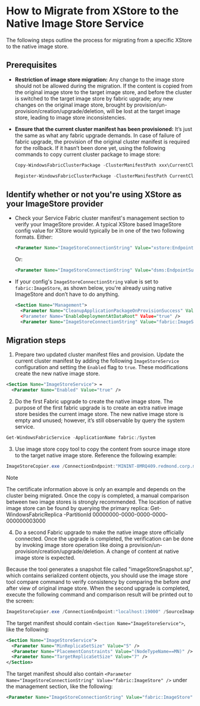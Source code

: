 # How to Migrate from XStore to the Native Image Store Service

The following steps outline the process for migrating from a specific XStore to the native image store.

## Prerequisites

* **Restriction of image store migration:** Any change to the image store should not be allowed during the migration. If the content is copied from the original image store to the target image store, and before the cluster is switched to the target image store by fabric upgrade; any new changes on the original image store, brought by provision/un-provision/creation/upgrade/deletion, will be lost at the target image store, leading to image store inconsistencies. 

* **Ensure that the current cluster manifest has been provisioned:** It’s just the same as what any fabric upgrade demands. In case of failure of fabric upgrade, the provision of the original cluster manifest is required for the rollback. If it hasn’t been done yet, using the following commands to copy current cluster package to image store:

  ```powershell
  Copy-WindowsFabricClusterPackage -ClusterManifestPath xxx\CurrentClusterManifest.xml -CodePackagePath xxx\CodePackage\WindowsFabricRC.3.3.45.9490.msi -ImageStoreConnectionString "file:C:\ProgramData\Windows Fabric\ImageStore"

  Register-WindowsFabricClusterPackage -ClusterManifestPath CurrentClusterManifest.xml -CodePackagePath WindowsFabricRC.3.3.45.9490.msi
  ```

## Identify whether or not you're using XStore as your ImageStore provider

* Check your Service Fabric cluster manifest's management section to verify your ImageStore provider. A typical XStore based ImageStore config value for XStore would typically be in one of the two following formats. Either:

  ```xml
  <Parameter Name="ImageStoreConnectionString" Value="xstore:EndpointSuffix=core.windows.net;SourceLocation=<storage-account-location-url>;Container=<storage-container-name>" />
  ```

  Or:

  ```xml
  <Parameter Name="ImageStoreConnectionString" Value="dsms:EndpointSuffix=core.windows.net;SourceLocation=<storage-account-location-url>;Container=<storage-container-name>" />
  ```

* If your config's `ImageStoreConnectionString` value is set to `fabric:ImageStore`, as shown below, you're already using native ImageStore and don’t have to do anything.

  ```xml
  <Section Name="Management">
    <Parameter Name="CleanupApplicationPackageOnProvisionSuccess" Value="false />
    <Parameter Name="EnableDeploymentAtDataRoot" Value="true" />
    <Parameter Name="ImageStoreConnectionString" Value="fabric:ImageStore" />
  ```

## Migration steps

1. Prepare two updated cluster manifest files and provision. Update the current cluster manifest by adding the following `ImageStoreService` configuration and setting the `Enabled` flag to `true`. These modifications create the new native image store.

  ```xml
  <Section Name="ImageStoreService"> =
    <Parameter Name="Enabled" Value="true" />
  ```

2. Do the first Fabric upgrade to create the native image store. The purpose of the first fabric upgrade is to create an extra native image store besides the current image store. The new native image store is empty and unused; however, it’s still observable by query the system service.
 
  ```powershell
  Get-WindowsFabricService -ApplicationName fabric:/System 
  ```
 
3. Use image store copy tool to copy the content from source image store to the target native image store. Reference the following example: 

  ```powershell
  ImageStoreCopier.exe /ConnectionEndpoint:"MININT-8MRQ409.redmond.corp.microsoft.com:19000" /CredentialType:X509 /ServerCommonName:"WinfabDevClusterCert" /FindType:"FindBySubjectName" /FindValue:"CN=WinfabDevClusterCert" /StoreLocation:"LocalMachine" /StoreName:"My" /SourceImageStore:"xstore:DefaultEndpointsProtocol=https;AccountName=imagestorecopyer;AccountKey=xxxxx;Container=xstore6"/DestinationImageStore:"fabric:ImageStore"  
  ```

  > [!NOTE]
  > The certificate information above is only an example and depends on the cluster being migrated. Once the copy is completed, a manual comparison between two image stores is strongly recommended. The location of native image store can be found by querying the primary replica: Get-WindowsFabricReplica -PartitionId 00000000-0000-0000-0000-000000003000
 
4. Do a second Fabric upgrade to make the native image store officially connected. Once the upgrade is completed, the verification can be done by invoking image store operation like doing a provision/un-provision/creation/upgrade/deletion. A change of content at native image store is expected.

  Because the tool generates a snapshot file called "imageStoreSnapshot.sp", which contains serialized content objects, you should use the image store tool compare command to verify consistency by comparing the before *and* after view of original image store. When the second upgrade is completed, execute the following command and comparison result will be printed out to the screen:
 
  ```powershell
  ImageStoreCopier.exe /ConnectionEndpoint:"localhost:19000" /SourceImageStore:"xstore:DefaultEndpointsProtocol=https;AccountName=imagestorecopyer;AccountKey=xxxxx;Container=xstore6" /Compare
  ```

  The target manifest should contain `<Section Name="ImageStoreService">`, like the following:

  ```xml
  <Section Name="ImageStoreService">
    <Parameter Name="MinReplicaSetSize" Value="5" />
    <Parameter Name="PlacementConstraints" Value="(NodeTypeName==MN)" />
    <Parameter Name="TargetReplicaSetSize" Value="7" />
  </Section>
  ```

  The target manifest should also contain `<Parameter Name="ImageStoreConnectionString" Value="fabric:ImageStore" />` under the management section, like the following:

  ```xml
  <Parameter Name="ImageStoreConnectionString" Value="fabric:ImageStore" />
  ```
